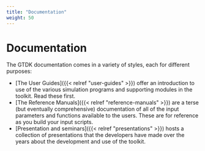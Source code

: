 ```yaml
---
title: "Documentation"
weight: 50
---
```


# Documentation

The GTDK documentation comes in a variety of styles, each for different purposes:
  + [The User Guides]({{< relref "user-guides" >}}) offer an introduction to use
    of the various simulation programs and supporting modules in the toolkit.
    Read these first.
  + [The Reference Manuals]({{< relref "reference-manuals" >}}) are a terse
    (but eventually comprehensive) documentation of all of the input parameters and functions
    available to the users.
    These are for reference as you build your input scripts.
  + [Presentation and seminars]({{< relref "presentations" >}}) hosts a
    collection of presentations that the developers have made over the years
    about the development and use of the toolkit.


